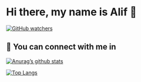 # Hi there, my name is Alif 👋

[![GitHub watchers](https://img.shields.io/github/watchers/Naereen/StrapDown.js.svg?style=social&label=Watch&maxAge=2592000)](https://GitHub.com/Naereen/StrapDown.js/watchers/)

## 	:handshake: You can connect with me in


[![Anurag’s github stats](https://github-readme-stats.vercel.app/api?username=mynameisalif)](https://github.com/mynameisalif)

[![Top Langs](https://github-readme-stats.vercel.app/api/top-langs/?username=mynameisalif&layout=compact)](https://github.com/mynameisalif)
<!--
**mynameisalif/mynameisalif** is a ✨ _special_ ✨ repository because its `README.md` (this file) appears on your GitHub profile.

Here are some ideas to get you started:

- 🔭 I’m currently working on ...
- 🌱 I’m currently learning ...
- 👯 I’m looking to collaborate on ...
- 🤔 I’m looking for help with ...
- 💬 Ask me about ...
- 📫 How to reach me: ...
- 😄 Pronouns: ...
- ⚡ Fun fact: ...
-->
